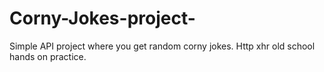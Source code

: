 # Corny-Jokes-project-
Simple API project where you get random corny jokes. 
Http xhr old school hands on practice.
